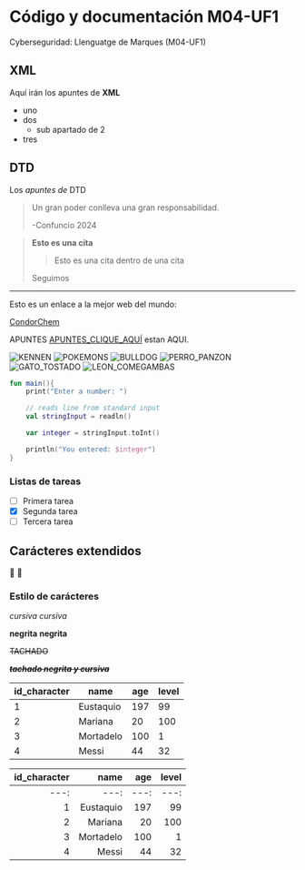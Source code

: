 # Código y documentación M04-UF1
Cyberseguridad: Llenguatge de Marques (M04-UF1)

## XML
Aquí irán los apuntes de **XML**

* uno
* dos
	* sub apartado de 2
* tres

## DTD
Los _apuntes de_ DTD

> Un gran poder conlleva
> una gran responsabilidad.
>
> -Confuncio 2024

> **Esto es una cita**
>> Esto es una cita dentro de una cita
>
> Seguimos

---

Esto es un enlace a la mejor web del mundo:

[CondorChem](https://condorchem.com)

APUNTES [APUNTES_CLIQUE_AQUÍ](https://docs.google.com/document/d/12UVaIpjYA7eKJqR1VlwiqFFe48XOeywlfHzuTEe4ObU/edit?usp=sharing) estan AQUI.

![KENNEN](https://static.wikia.nocookie.net/leagueoflegends/images/c/ca/Kennen_Render.png/revision/latest?cb=20200318223339)
![POKEMONS](https://todoestrategia.es/blog/wp-content/uploads/2023/01/Squirtle-Bulbasaur-Pokemon.jpg)
![BULLDOG](https://previews.123rf.com/images/cole123rf/cole123rf0908/cole123rf090800007/5283795-bulldog-ingl%C3%A9s-durmiendo-con-gafas-y-una-novela-de-lectura.jpg)
![PERRO_PANZON](https://heraldodemexico.com.mx/u/fotografias/m/2021/6/13/f1280x720-383580_515255_5050.jpg)
![GATO_TOSTADO](https://atopisimo.com/wp-content/uploads/2020/01/Gato-tostada.jpg)
![LEON_COMEGAMBAS](https://s1.ppllstatics.com/laverdad/www/pre2017/multimedia/noticias/201504/15/media/cortadas/leoncomegamba--320x378.jpg)
```kotlin
fun main(){
	print("Enter a number: ")

	// reads line from standard input
	val stringInput = readln()

	var integer = stringInput.toInt()

	println("You entered: $integer")
}
```

### Listas de tareas

- [ ] Primera tarea
- [X] Segunda tarea
- [ ] Tercera tarea

## Carácteres extendidos

:eggplant: :hot_face:

### Estilo de carácteres

*cursiva* _cursiva_

**negrita** __negrita__

~~TACHADO~~

~~***tachado negrita y cursiva***~~

| id_character | name | age | level |
| --- | --- | --- | --- |
| 1 | Eustaquio | 197 | 99 |
| 2 | Mariana | 20 | 100 |
| 3 | Mortadelo | 100 | 1 |
| 4 | Messi | 44 | 32 |

| id_character | name | age | level |
| ---: | ---: | ---: | ---: |
| ---: | ---: | ---: | ---: |
| 1 | Eustaquio | 197 | 99 |
| 2 | Mariana | 20 | 100 |
| 3 | Mortadelo | 100 | 1 |
| 4 | Messi | 44 | 32 |